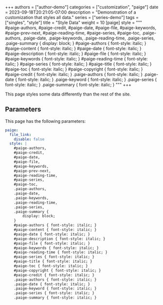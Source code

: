 +++
authors = ["author-demo"]
categories = ["customization", "paige"]
date = 2023-09-18T20:21:05-07:00
description = "Demonstration of a customization that styles all data."
series = ["series-demo"]
tags = ["singles", "style"]
title = "Style Data"
weight = 10
[paige]
style = """
#paige-authors,
#paige-credit,
#paige-date,
#paige-file,
#paige-keywords,
#paige-prev-next,
#paige-reading-time,
#paige-series,
#paige-toc,
.paige-authors,
.paige-date,
.paige-keywords,
.paige-reading-time,
.paige-series,
.paige-summary {
    display: block;
}
#paige-authors { font-style: italic; }
#paige-content { font-style: italic; }
#paige-date { font-style: italic; }
#paige-description { font-style: italic; }
#paige-file { font-style: italic; }
#paige-keywords { font-style: italic; }
#paige-reading-time { font-style: italic; }
#paige-series { font-style: italic; }
#paige-title { font-style: italic; }
#paige-toc { font-style: italic; }
#paige-copyright { font-style: italic; }
#paige-credit { font-style: italic; }
.paige-authors { font-style: italic; }
.paige-date { font-style: italic; }
.paige-keyword { font-style: italic; }
.paige-series { font-style: italic; }
.paige-summary { font-style: italic; }
"""
+++

This page styles some data differently than the rest of the site.

<!--more-->

## Parameters

This page has the following parameters:

```yaml
paige:
  file_link:
    disable: false
  style: |
    #paige-authors,
    #paige-credit,
    #paige-date,
    #paige-file,
    #paige-keywords,
    #paige-prev-next,
    #paige-reading-time,
    #paige-series,
    #paige-toc,
    .paige-authors,
    .paige-date,
    .paige-keywords,
    .paige-reading-time,
    .paige-series,
    .paige-summary {
        display: block;
    }
    #paige-authors { font-style: italic; }
    #paige-content { font-style: italic; }
    #paige-date { font-style: italic; }
    #paige-description { font-style: italic; }
    #paige-file { font-style: italic; }
    #paige-keywords { font-style: italic; }
    #paige-reading-time { font-style: italic; }
    #paige-series { font-style: italic; }
    #paige-title { font-style: italic; }
    #paige-toc { font-style: italic; }
    #paige-copyright { font-style: italic; }
    #paige-credit { font-style: italic; }
    .paige-authors { font-style: italic; }
    .paige-date { font-style: italic; }
    .paige-keyword { font-style: italic; }
    .paige-series { font-style: italic; }
    .paige-summary { font-style: italic; }
```
